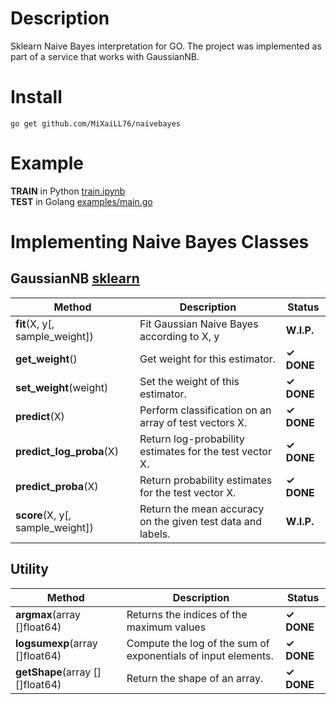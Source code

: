 # Description
Sklearn Naive Bayes interpretation for GO.
The project was implemented as part of a service that works with GaussianNB.

# Install
```
go get github.com/MiXaiLL76/naivebayes
```

# Example  
**TRAIN** in Python [train.ipynb](examples/train.ipynb)  
**TEST**  in Golang [examples/main.go](examples/main.go)  

# Implementing Naive Bayes Classes

## GaussianNB [sklearn](https://scikit-learn.org/stable/modules/naive_bayes.html#gaussian-naive-bayes)

| Method | Description | Status |
|--------|-------------|--------|
|**fit**(X, y[, sample_weight])|Fit Gaussian Naive Bayes according to X, y| **W.I.P.** |
|**get_weight**() | Get weight for this estimator. | **✓ DONE**|
|**set_weight**(weight) | Set the weight of this estimator.| **✓ DONE**|
|**predict**(X) | Perform classification on an array of test vectors X. | **✓ DONE**|
|**predict_log_proba**(X)|Return log-probability estimates for the test vector X.|**✓ DONE**|
|**predict_proba**(X)|Return probability estimates for the test vector X.|**✓ DONE**|
|**score**(X, y[, sample_weight])|Return the mean accuracy on the given test data and labels.| **W.I.P.** |  
  

## Utility

| Method | Description | Status |
|--------|-------------|--------|
|**argmax**(array []float64)|Returns the indices of the maximum values| **✓ DONE**|
|**logsumexp**(array []float64)|Compute the log of the sum of exponentials of input elements.| **✓ DONE**|
|**getShape**(array [][]float64)|Return the shape of an array.| **✓ DONE**|
